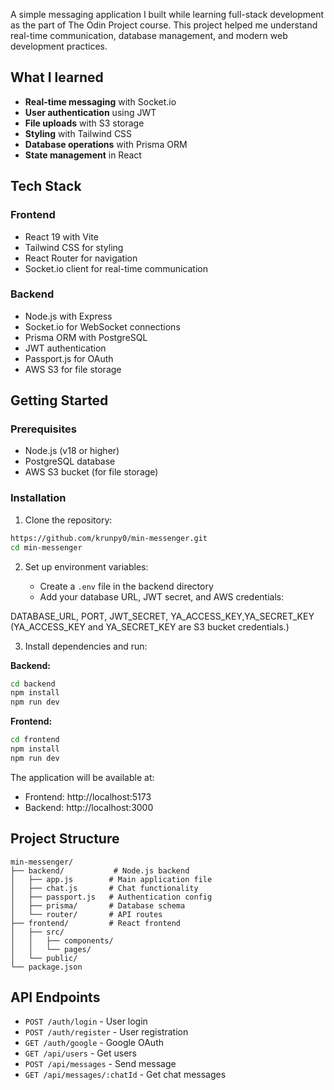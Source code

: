 A simple messaging application I built while learning full-stack development as the part of The Odin Project course. This project helped me understand real-time communication, database management, and modern web development practices.

## What I learned

- **Real-time messaging** with Socket.io
- **User authentication** using JWT
- **File uploads** with S3 storage
- **Styling** with Tailwind CSS
- **Database operations** with Prisma ORM
- **State management** in React

## Tech Stack

### Frontend

- React 19 with Vite
- Tailwind CSS for styling
- React Router for navigation
- Socket.io client for real-time communication

### Backend

- Node.js with Express
- Socket.io for WebSocket connections
- Prisma ORM with PostgreSQL
- JWT authentication
- Passport.js for OAuth
- AWS S3 for file storage

## Getting Started

### Prerequisites

- Node.js (v18 or higher)
- PostgreSQL database
- AWS S3 bucket (for file storage)

### Installation

1. Clone the repository:

```bash
https://github.com/krunpy0/min-messenger.git
cd min-messenger
```

2. Set up environment variables:

   - Create a `.env` file in the backend directory
   - Add your database URL, JWT secret, and AWS credentials:

DATABASE_URL, PORT, JWT_SECRET, YA_ACCESS_KEY,YA_SECRET_KEY
(YA_ACCESS_KEY and YA_SECRET_KEY are S3 bucket credentials.)

3. Install dependencies and run:

**Backend:**

```bash
cd backend
npm install
npm run dev
```

**Frontend:**

```bash
cd frontend
npm install
npm run dev
```

The application will be available at:

- Frontend: http://localhost:5173
- Backend: http://localhost:3000

## Project Structure

```
min-messenger/
├── backend/           # Node.js backend
│   ├── app.js        # Main application file
│   ├── chat.js       # Chat functionality
│   ├── passport.js   # Authentication config
│   ├── prisma/       # Database schema
│   └── router/       # API routes
├── frontend/         # React frontend
│   ├── src/
│   │   ├── components/
│   │   └── pages/
│   └── public/
└── package.json
```

## API Endpoints

- `POST /auth/login` - User login
- `POST /auth/register` - User registration
- `GET /auth/google` - Google OAuth
- `GET /api/users` - Get users
- `POST /api/messages` - Send message
- `GET /api/messages/:chatId` - Get chat messages
